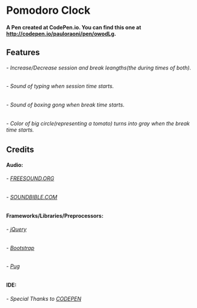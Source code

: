 # Pomodoro Clock

#### A Pen created at CodePen.io. You can find this one at http://codepen.io/pauloraoni/pen/owodLg.



## Features
###### - Increase/Decrease session and break leangths(the during times of both).
###### - Sound of typing when session time starts.
###### - Sound of boxing gong when break time starts.
###### - Color of big circle(representing a tomato) turns into gray when the break time starts.

## Credits

#### Audio:
###### - [FREESOUND.ORG](http://freesound.org/)
###### - [SOUNDBIBLE.COM](http://soundbible.com/)

#### Frameworks/Libraries/Preprocessors:
###### - [jQuery](https://jquery.com/)
###### - [Bootstrap](https://v4-alpha.getbootstrap.com/)
###### - [Pug](https://pugjs.org/api/getting-started.html)

#### IDE:
###### - Special Thanks to [CODEPEN](https://codepen.io/)